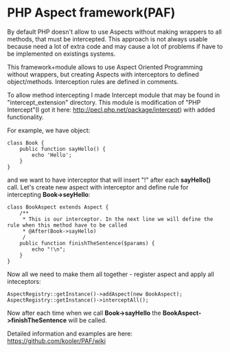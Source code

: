 # PHP Aspect framework(PAF)

By default PHP doesn't allow to use Aspects without making wrappers to all methods, that must be intercepted. This approach is not always usable because need a lot of extra code and may cause a lot of problems if have to be implemented on existings systems.

This framework+module allows to use Aspect Oriented Programming without wrappers, but creating Aspects with interceptors to defined object/methods. Interception rules are defined in comments.

To allow method intercepting I made Intercept module that may be found in "intercept_extension" directory.
This module is modification of "PHP Intercept"(I got it here: http://pecl.php.net/package/intercept) with added functionality.

For example, we have object:
<pre><code>class Book {
	public function sayHello() {
		echo 'Hello';
	}
}
</code></pre>
and we want to have interceptor that will insert "!" after each **sayHello()** call. Let's create new aspect with interceptor and define rule for intercepting **Book->seyHello**:
<pre><code>class BookAspect extends Aspect {
	/**
	 * This is our interceptor. In the next line we will define the rule when this method have to be called
	 * @After(Book->sayHello)
	 /
	public function finishTheSentence($params) {
		echo "!\n";
	}
}
</code></pre>
Now all we need to make them all together - register aspect and apply all inteceptors:
<pre><code>AspectRegistry::getInstance()->addAspect(new BookAspect);
AspectRegistry::getInstance()->interceptAll();
</code></pre>

Now after each time when we call **Book->sayHello** the **BookAspect->finishTheSentence** will be called.

Detailed information and examples are here: <https://github.com/kooler/PAF/wiki>